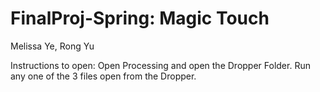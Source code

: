 # FinalProj-Spring: Magic Touch
Melissa Ye, Rong Yu

Instructions to open:
Open Processing and open the Dropper Folder.
Run any one of the 3 files open from the Dropper.
